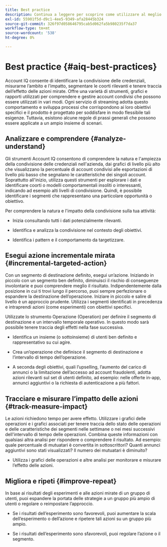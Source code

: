 ```yaml
---
title: Best practice
description: Continua a leggere per scoprire come utilizzare al meglio lo strumento Account IQ.
exl-id: 55901f5d-d9c1-4ee5-9349-afa28445b324
source-git-commit: 326f97d058646795cab5d062fa5b980235f7da37
workflow-type: tm+mt
source-wordcount: '538'
ht-degree: 0%

---
```


# Best practice {#aiq-best-practices}

Account IQ consente di identificare la condivisione delle credenziali, misurarne l’ambito e l’impatto, segmentare le coorti rilevanti e tenere traccia dell’effetto delle azioni mirate. Offre una varietà di strumenti, grafici e rapporti utilizzati per comprendere e gestire account condivisi che possono essere utilizzati in vari modi. Ogni servizio di streaming adotta questo comportamento e sviluppa processi che corrispondono ai loro obiettivi specifici e il prodotto è progettato per soddisfare in modo flessibile tali esigenze.  Tuttavia, esistono alcune regole di prassi generali che possono essere applicate a un ampio insieme di scenari.

## Analizzare e comprendere {#analyze-understand}

Gli strumenti Account IQ consentono di comprendere la natura e l&#39;ampiezza della condivisione delle credenziali nell&#39;azienda, dai grafici di livello più alto che visualizzano la percentuale di account condivisi alle esportazioni di livello più basso che segnalano le caratteristiche dei singoli account. Soprattutto all&#39;inizio, utilizza questi strumenti per esplorare i dati e identificare coorti o modelli comportamentali insoliti o interessanti, indicando ad esempio alti livelli di condivisione. Quindi, è possibile identificare i segmenti che rappresentano una particolare opportunità o obiettivo.

Per comprendere la natura e l&#39;impatto della condivisione sulla tua attività:

* Inizia consultando tutti i dati potenzialmente rilevanti.

* Identifica e analizza la condivisione nel contesto degli obiettivi.

* Identifica i pattern e il comportamento da targetizzare.

## Esegui azione incrementale mirata {#incremental-targeted-action}

Con un segmento di destinazione definito, esegui un’azione. Iniziando in piccolo con un segmento ben definito, diminuisci il rischio di conseguenze involontarie e puoi comprendere meglio il risultato. Indipendentemente dalla posizione in cui ti trovi lungo il percorso, puoi sempre perfezionare o espandere la destinazione dell’operazione.
Iniziare in piccolo e salire di livello è un approccio prudente. Utilizza i segmenti identificati in precedenza e intraprendi azioni (come esperimenti) con obiettivi specifici.

Utilizzate lo strumento Operazione (Operation) per definire il segmento di destinazione e un intervallo temporale operativo. In questo modo sarà possibile tenere traccia degli effetti nella fase successiva.

* Identifica un insieme (o sottoinsieme) di utenti ben definito e rappresentativo su cui agire.

* Crea un’operazione che definisce il segmento di destinazione e l’intervallo di tempo dell’operazione.

* A seconda degli obiettivi, quali l’upselling, l’aumento del carico di annunci o la limitazione dell’accesso ad account fraudolenti, adotta azioni rilevanti sul set di utenti definito, ad esempio: nelle offerte in-app, annunci aggiuntivi o la richiesta di autenticazione a più fattori.

<!--If necessary, gauge the affect [by measuring the impact of actions taken](#track-measure-impact).-->

## Tracciare e misurare l’impatto delle azioni {#track-measure-impact}

Le azioni richiedono tempo per avere effetto. Utilizzare i grafici delle operazioni e i grafici associati per tenere traccia dello stato delle operazioni e delle caratteristiche dei segmenti nelle settimane o nei mesi successivi dell&#39;intervallo di tempo delle operazioni. Combina queste informazioni con qualsiasi altra analisi per rispondere o comprendere il risultato. Ad esempio: quale percentuale di mutuatari è convertita in sottoscrittori? Quanti annunci aggiuntivi sono stati visualizzati? Il numero dei mutuatari è diminuito?

* Utilizza i grafici delle operazioni e altre analisi per monitorare e misurare l’effetto delle azioni.

## Migliora e ripeti {#improve-repeat}

In base ai risultati degli esperimenti e alle azioni mirate di un gruppo di utenti, puoi espandere la portata delle strategie a un gruppo più ampio di utenti o regolare o reimpostare l’approccio.

* Se i risultati dell’esperimento sono favorevoli, puoi aumentare la scala dell’esperimento o dell’azione e ripetere tali azioni su un gruppo più ampio.

* Se i risultati dell’esperimento sono sfavorevoli, puoi regolare l’azione o il segmento.

<!--

Best Practices
Account IQ enables you to maximize your business ROI, and eventually grow your subscribers and revenue by understanding subscriber usage patterns and password sharing. Read on to know how you can make the best use of Account IQ to manage credential sharing.

Analyze and understand
Authorized access of streaming services generates vast sums of data representing user activity. Use Account IQ analytics tools to explore the data and identify interesting cohorts or behavioral patterns that indicate sharing. Then, segments representing a particular opportunity or objective can be identified.

To understand nature and impact of sharing on your business:

Use Account IQ to access all relevant data.

Identify and analyze sharing in the context of your objectives.

Identify patterns and behavior to target.

Take targeted incremental action
To start small and ramp up is a prudent approach. Use previously identified segments, and take actions (as experiments) with specific objectives.

Identify a well-defined, representative subset of users in the segment to act on.

Depending on objectives such as upselling, increasing ad load, or mitigating access to fraudulent accounts, take relevant actions to include customer messaging or offers, extra ads, or requiring multi-factor authentication.

Target users are likely to respond to offers to upgrade and pay for sharing.

Align enterprise stakeholders to update strategy, such as:

Revisit partner agreements to enlist cooperation or concessions.

Simplify access and enhance the user experience for good customers.

Mitigate sharing by limiting access to obvious moochers.

If necessary, gauge the affect by measuring the impact of actions taken.

Track and measure the impact of actions
Once you have acted on some set of users within a segment, it is important to measure the effect of those actions over a subsequent period of weeks or months. For example, you would want to understand:

What percentage of borrowers converted to subscribers?

How many additional ads were viewed?

Did the number of borrowers decrease?

Account IQ's sophisticated machine learning based models help you analyze and measure the impacts of your experiments (or actions).

Improve and repeat
Based on the outcomes of your experiments and targeted actions on small groups of users, you can expand the reach of your strategies to rest of the user segment or reset the strategy and audience to act on.

Based on the usage insights from risk indices, sharing levels, and usage patterns, you can create experiments (or operations) and tailor your actions for strategic goals or desired outcomes.

If the results of the experiment are favorable, then you can scale up the experiment, and repeat those actions on a larger group.

If the results of the experiment are unfavorable, then you can adjust your action or the experiment group.

Therefore, understanding, acting, and tracking are the keys to optimally mitigate and manage credential sharing in your subscribers.
-->
